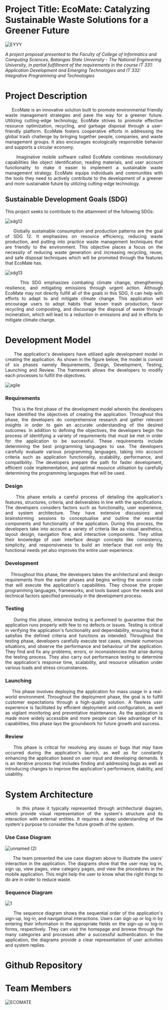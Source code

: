 # Project Title: EcoMate: Catalyzing Sustainable Waste Solutions for a Greener Future

![EYYY](https://github.com/eynjiljoy/IT331_IT332_Final_Project/assets/90877172/82680587-6da5-4488-bc36-01b9cb06ae4c)

*A project proposal presented to the Faculty of College of Informatics and Computing Sciences, Batangas State University - The National Engineering University, in partial fulfillment of the requirements in the course IT 331: Application Development and Emerging Technologies and IT 332: Integrative Programming and Technologies*




# Project Description

<p align="justify"> &nbsp;&nbsp;&nbsp;&nbsp; EcoMate is an innovative solution built to promote environmental friendly waste management strategies and pave the way for a greener future. Utilizing cutting-edge technology, EcoMate strives to promote effective resource optimization, recycling, and garbage disposal through a user-friendly platform. EcoMate fosters cooperative efforts in addressing the global trash challenge by bringing together people, companies, and waste management groups. It also encourages ecologically responsible behavior and supports a circular economy. </p>

<p align="justify"> &nbsp;&nbsp;&nbsp;&nbsp; Imaginative mobile software called EcoMate combines revolutionary capabilities like object identification, reading materials, and user account functionality to make it easier to implement a sustainable waste management strategy. EcoMate equips individuals and communities with the tools they need to actively contribute to the development of a greener and more sustainable future by utilizing cutting-edge technology.</</p>

<h2> Sustainable Development Goals (SDG) </h2>
This project seeks to contribute to the attainment of the following SDGs:

![sdg12](https://github.com/eynjiljoy/IT331_IT332_Final_Project/assets/113650068/853f63be-4d46-4795-8e81-2dabd6dc83ea)

<p align="justify"> &nbsp;&nbsp;&nbsp;&nbsp; Globally sustainable consumption and production patterns are the goal of SDG 12. It emphasizes on resource efficiency, reducing waste production, and putting into practice waste management techniques that are friendly to the environment. This objective places a focus on the necessity of reducing waste generation and increasing recycling, reuse, and safe disposal techniques which will be promoted through the features that EcoMate has.</p>

![sdg13](https://github.com/eynjiljoy/IT331_IT332_Final_Project/assets/113650068/8a17cfaa-10d3-42b4-95e2-bf04ee07a611)

<p align="justify"> &nbsp;&nbsp;&nbsp;&nbsp; This SDG emphasizes combating climate change, strengthening resilience, and mitigating emissions through urgent action. Although EcoMate may not directly fulfill all of the goals in this SDG, it can help with efforts to adapt to and mitigate climate change. This application will encourage users to adopt habits that lessen trash production, favor recycling and composting, and discourage the disposal of waste through incineration, which will lead to a reduction in emissions and aid in efforts to mitigate climate change.</p>

# Development Model

<p align="justify"> &nbsp;&nbsp;&nbsp;&nbsp; The application's developers have utilized agile development model in creating the application. As shown in the figure below, the model is consist of six phases namely Requirements, Design, Development, Testing, Launching and Review. The framework allows the developers to modify each processes to fulfill the objectives.</p>
  
![agile](https://github.com/eynjiljoy/IT331_IT332_Final_Project/assets/113650068/ce09e6d1-d75e-41c7-8685-c645dc00c241)

<h3>Requirements</h3>

<p align="justify"> &nbsp;&nbsp;&nbsp;&nbsp; This is the first phase of the development model wherein the developers have identified the objectives of creating the application. Throughout this phase, the developers do comprehensive research and gather relevant insights in order to gain an accurate understanding of the desired outcomes. In addition to defining the objectives, the developers begin the process of identifying a variety of requirements that must be met in order for the application to be successful. These requirements include determining the best programming languages to use. The developers carefully evaluate various programming languages, taking into account criteria such as application functionality, scalability, performance, and compatibility. The developers prepare the path for faster development, efficient code implementation, and optimal resource utilisation by carefully determining the programming languages that will be used. </p>

<h3>Design</h3>

<p align="justify"> &nbsp;&nbsp;&nbsp;&nbsp;This phase entails a careful process of detailing the application's features, structures, criteria, and deliverables in line with the specifications. The developers considers factors such as functionality, user experience, and system architecture. They have extensive discussions and brainstorming sessions to conceptualise and outline the essential components and functionality of the application. During this process, the developers take into account a variety of criteria like as visual aesthetics, layout design, navigation flow, and interactive components. They utilise their knowledge of user interface design concepts like consistency, simplicity, and responsiveness to build an interface that not only fits functional needs yet also improves the entire user experience.</p>

<h3>Development</h3>

<p align="justify"> &nbsp;&nbsp;&nbsp;&nbsp;Throughout this phase, the developers takes the architectural and design requirements from the earlier phases and begins writing the source code that will execute the application's capabilities. They choose the proper programming languages, frameworks, and tools based upon the needs and technical factors specified previously in the development process.</p>

<h3>Testing</h3>

<p align="justify"> &nbsp;&nbsp;&nbsp;&nbsp; During this phase, intensive testing is performed to guarantee that the application runs properly with few to no defects or issues. Testing is critical in verifying the application's functionality and dependability, ensuring that it satisfies the defined criteria and functions as intended. Throughout the testing phase, developers carefully execute test cases, simulate numerous situations, and observe the performance and behaviour of the application. They find and fix any problems, errors, or inconsistencies that arise during the testing process. They also carry out performance testing to determine the application's response time, scalability, and resource utilisation under various loads and stress circumstances. </p>

<h3>Launching</h3>

<p align="justify"> &nbsp;&nbsp;&nbsp;&nbsp;This phase involves deploying the application for mass usage in a real-world environment. Throughout the deployment phase, the goal is to fulfill customer expectations through a high-quality solution. A flawless user experience is facilitated by efficient deployment and configuration, as well as vigilant monitoring and preventative maintenance. As the application is made more widely accessible and more people can take advantage of its capabilities, this phase lays the groundwork for future growth and success.</p>

<h3>Review</h3>

<p align="justify"> &nbsp;&nbsp;&nbsp;&nbsp;This phase is critical for resolving any issues or bugs that may have occurred during the application's launch, as well as for constantly enhancing the application based on user input and developing demands. It is an iterative process that includes finding and addressing bugs as well as introducing changes to improve the application's performance, stability, and usability.</p>




# System Architecture

<p align="justify"> &nbsp;&nbsp;&nbsp;&nbsp; In this phase it typically represented through architectural diagram, which provide visual representation of the system's structure and its interaction with external entities. It requires a deep understanding of the system's purpose to consider the future growth of the system.</p>

<h3>Use Case Diagram</h3>

![unnamed (2)](https://github.com/eynjiljoy/IT331_IT332_Final_Project/assets/75816538/690a2b18-6c91-45d6-8bbb-37603033e2b00)

<p align="justify"> &nbsp;&nbsp;&nbsp;&nbsp; The team presented the use case diagram above to illustrate the users' interaction in the application. The diagrams show that the user may log in, sign up, view pages, view category pages, and view the procedures in the mobile application. This might help the user to know what the right things to do are in order to reduce waste. </p>

<h3>Sequence Diagram</h3>

![1](https://github.com/eynjiljoy/IT331_IT332_Final_Project/assets/75816538/45bd066e-2d50-4687-a0d1-037d0b180945)

<p align="justify"> &nbsp;&nbsp;&nbsp;&nbsp; The sequence diagram shows the sequential order of the application's sign-up, log-in, and navigational interactions. Users can sign up or log in by entering their information in the appropriate fields on the sign-up or log-in forms, respectively. They can visit the homepage and browse through the many categories and processes after a successful authentication. In the application, the diagrams provide a clear representation of user activities and system replies.</p>

# Github Repository

# Team Members
![ECOMATE](https://github.com/eynjiljoy/IT331_IT332_Final_Project/assets/90877172/378b3ab4-3a1a-4b7d-bf8e-245a501e3c4d)

